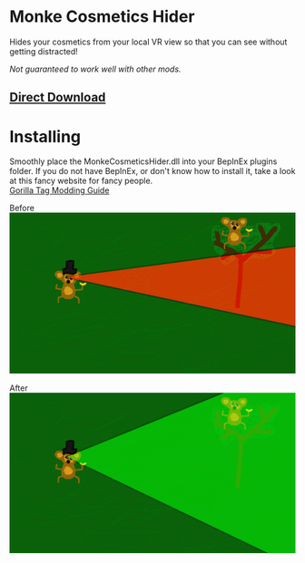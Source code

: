 # Monke Cosmetics Hider
Hides your cosmetics from your local VR view so that you can see without getting distracted!

*Not guaranteed to work well with other mods.*
## [Direct Download](https://github.com/auralius-dev/SmoothMonke/releases/download/1.0.0.0/MonkeCosmeticsHider.dll)

# Installing
Smoothly place the MonkeCosmeticsHider.dll into your BepInEx plugins folder. If you do not have BepInEx, or don't know how to install it, take a look at this fancy website for fancy people.\
[Gorilla Tag Modding Guide](https://gorillatagmodding.burrito.software/)

Before
![Insert image of blind monke here. :c](https://raw.githubusercontent.com/auralius-dev/MonkeCosmeticsHider/main/img/before.jpg)

After
![insert happy image of all seeing monke here. :D](https://raw.githubusercontent.com/auralius-dev/MonkeCosmeticsHider/main/img/after.jpg)
